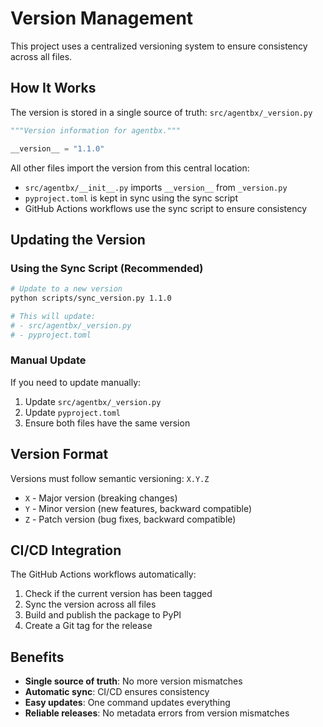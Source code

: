 # Version Management

This project uses a centralized versioning system to ensure consistency across all files.

## How It Works

The version is stored in a single source of truth: `src/agentbx/_version.py`

```python
"""Version information for agentbx."""

__version__ = "1.1.0"
```

All other files import the version from this central location:

- `src/agentbx/__init__.py` imports `__version__` from `_version.py`
- `pyproject.toml` is kept in sync using the sync script
- GitHub Actions workflows use the sync script to ensure consistency

## Updating the Version

### Using the Sync Script (Recommended)

```bash
# Update to a new version
python scripts/sync_version.py 1.1.0

# This will update:
# - src/agentbx/_version.py
# - pyproject.toml
```

### Manual Update

If you need to update manually:

1. Update `src/agentbx/_version.py`
2. Update `pyproject.toml`
3. Ensure both files have the same version

## Version Format

Versions must follow semantic versioning: `X.Y.Z`

- `X` - Major version (breaking changes)
- `Y` - Minor version (new features, backward compatible)
- `Z` - Patch version (bug fixes, backward compatible)

## CI/CD Integration

The GitHub Actions workflows automatically:

1. Check if the current version has been tagged
2. Sync the version across all files
3. Build and publish the package to PyPI
4. Create a Git tag for the release

## Benefits

- **Single source of truth**: No more version mismatches
- **Automatic sync**: CI/CD ensures consistency
- **Easy updates**: One command updates everything
- **Reliable releases**: No metadata errors from version mismatches

